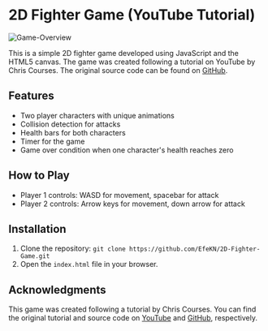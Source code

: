 # 2D Fighter Game (YouTube Tutorial)

![Game-Overview](https://github.com/EfeKN/2D-Fighter-Game/img/overview.gif)

This is a simple 2D fighter game developed using JavaScript and the HTML5 canvas. The game was created following a tutorial on YouTube by Chris Courses. The original source code can be found on [GitHub](https://github.com/chriscourses/fighting-game).

## Features

- Two player characters with unique animations
- Collision detection for attacks
- Health bars for both characters
- Timer for the game
- Game over condition when one character's health reaches zero

## How to Play

- Player 1 controls: WASD for movement, spacebar for attack
- Player 2 controls: Arrow keys for movement, down arrow for attack

## Installation

1. Clone the repository: `git clone https://github.com/EfeKN/2D-Fighter-Game.git`
2. Open the `index.html` file in your browser.

## Acknowledgments

This game was created following a tutorial by Chris Courses. You can find the original tutorial and source code on [YouTube](https://www.youtube.com/watch?v=vyqbNFMDRGQ) and [GitHub](https://github.com/chriscourses/fighting-game), respectively.